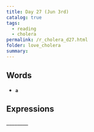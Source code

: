 ```yaml
---
title: Day 27 (Jun 3rd)
catalog: true
tags: 
  - reading
  - cholera
permalink: /r_cholera_d27.html
folder: love_cholera
summary: 
---
```


## Words

-   <b data-toggle="tooltip" data-original-title="{{site.data.glossary.a}}">`a`</b>


## Expressions

<b data-toggle="tooltip" data-original-title="{{site.data.answers.22_a}}">`________`</b>
